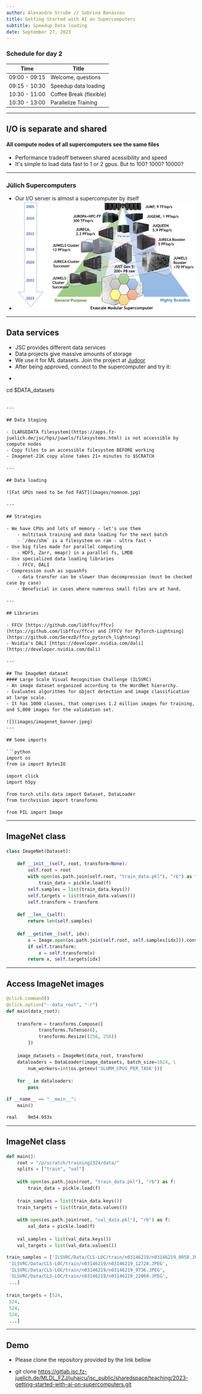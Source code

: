```yaml
---
author: Alexandre Strube // Sabrina Benassou
title: Getting Started with AI on Supercomputers 
subtitle: Speedup Data loading
date: September 27, 2023
---
```


### Schedule for day 2

| Time          | Title                |
| ------------- | -----------          |
| 09:00 - 09:15 | Welcome, questions   |
| 09:15 - 10:30 | Speedup data loading |
| 10:30 - 11:00 | Coffee Break (flexible) |
| 10:30 - 13:00 | Parallelize Training |

---

## I/O is separate and shared

#### All compute nodes of all supercomputers see the same files

- Performance tradeoff between shared acessibility and speed
- It's simple to load data fast to 1 or 2 gpus. But to 100? 1000? 10000?

---

### Jülich Supercomputers

- Our I/O server is almost a supercomputer by itself
- ![JSC Supercomputer Stragegy](images/machines.png)

---

## Data services

- JSC provides different data services
- Data projects give massive amounts of storage
- We use it for ML datasets. Join the project at [Judoor](https://judoor.fz-juelich.de/projects/join/datasets)
- After being approved, connect to the supercomputer and try it:
- ```bash
cd $DATA_datasets
```

---

## Data Staging

- [LARGEDATA filesystem](https://apps.fz-juelich.de/jsc/hps/juwels/filesystems.html) is not accessible by compute nodes
- Copy files to an accessible filesystem BEFORE working
- Imagenet-21K copy alone takes 21+ minutes to $SCRATCH

---

## Data loading

![Fat GPUs need to be fed FAST](images/nomnom.jpg)

--- 

## Strategies

- We have CPUs and lots of memory - let's use them
    - multitask training and data loading for the next batch
    - `/dev/shm` is a filesystem on ram - ultra fast ⚡️
- Use big files made for parallel computing
    - HDF5, Zarr, mmap() in a parallel fs, LMDB
- Use specialized data loading libraries
    - FFCV, DALI
- Compression sush as squashfs 
    - data transfer can be slower than decompression (must be checked case by case)
    - Beneficial in cases where numerous small files are at hand.

---

## Libraries

- FFCV [https://github.com/libffcv/ffcv](https://github.com/libffcv/ffcv) and [FFCV for PyTorch-Lightning](https://github.com/SerezD/ffcv_pytorch_lightning)
- Nvidia's DALI [https://developer.nvidia.com/dali](https://developer.nvidia.com/dali)

---

## The ImageNet dataset
#### Large Scale Visual Recognition Challenge (ILSVRC)
- An image dataset organized according to the WordNet hierarchy. 
- Evaluates algorithms for object detection and image classification at large scale. 
- It has 1000 classes, that comprises 1.2 million images for training, and 5,000 images for the validation set.

![](images/imagenet_banner.jpeg)
---

## Some imports 

```python
import os 
from io import BytesIO

import click
import h5py

from torch.utils.data import Dataset, DataLoader
from torchvision import transforms

from PIL import Image
```

---

## ImageNet class

```python
class ImageNet(Dataset):
    
    def __init__(self, root, transform=None):
        self.root = root
        with open(os.path.join(self.root, "train_data.pkl"), "rb") as f:
            train_data = pickle.load(f)
        self.samples = list(train_data.keys())
        self.targets = list(train_data.values())
        self.transform = transform
        
    def __len__(self):
        return len(self.samples)

    def __getitem__(self, idx):
        x = Image.open(os.path.join(self.root, self.samples[idx])).convert("RGB")
        if self.transform:
            x = self.transform(x)
        return x, self.targets[idx]
```

---

## Access ImageNet images

```python
@click.command()
@click.option("--data_root", "-r")
def main(data_root):

    transform = transforms.Compose([
            transforms.ToTensor(),
            transforms.Resize((256, 256))
        ])

    image_datasets = ImageNet(data_root, transform) 
    dataloaders = DataLoader(image_datasets, batch_size=1024, \
        num_workers=int(os.getenv('SLURM_CPUS_PER_TASK')))

    for _ in dataloaders:
        pass
```

```python
if __name__ == "__main__":
    main()
```

```bash
real	9m54.053s
```     

---

## ImageNet class

```python
def main():
    root = "/p/scratch/training2324/data/"
    splits = ["train", "val"]

    with open(os.path.join(root, "train_data.pkl"), "rb") as f:
        train_data = pickle.load(f)

    train_samples = list(train_data.keys())
    train_targets = list(train_data.values())

    with open(os.path.join(root, "val_data.pkl"), "rb") as f:
        val_data = pickle.load(f)

    val_samples = list(val_data.keys())
    val_targets = list(val_data.values())
```

```python
train_samples = ['ILSVRC/Data/CLS-LOC/train/n03146219/n03146219_8050.JPEG',
 'ILSVRC/Data/CLS-LOC/train/n03146219/n03146219_12728.JPEG',
 'ILSVRC/Data/CLS-LOC/train/n03146219/n03146219_9736.JPEG',
 'ILSVRC/Data/CLS-LOC/train/n03146219/n03146219_22069.JPEG',
 ...]

train_targets = [524,
 524,
 524,
 524,
 ...]
```
---

## Demo

- Please clone the repository provided by the link bellow

- git clone https://gitlab.jsc.fz-juelich.de/MLDL_FZJ/juhaicu/jsc_public/sharedspace/teaching/2023-getting-started-with-ai-on-supercomputers.git  
